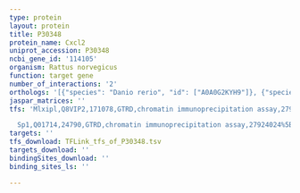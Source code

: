 ```yaml
---
type: protein
layout: protein
title: P30348
protein_name: Cxcl2
uniprot_accession: P30348
ncbi_gene_id: '114105'
organism: Rattus norvegicus
function: target gene
number_of_interactions: '2'
orthologs: '[{"species": "Danio rerio", "id": ["A0A0G2KYH9"]}, {"species": "Mus musculus", "id": ["<a href=\"/protein/q6w5c0\">Q6W5C0</a>", "<a href=\"/protein/p10889\">P10889</a>"]}]'
jaspar_matrices: ''
tfs: 'Mlxipl,Q8VIP2,171078,GTRD,chromatin immunoprecipitation assay,27924024%5Buid%5D,No

  Sp1,Q01714,24790,GTRD,chromatin immunoprecipitation assay,27924024%5Buid%5D,No'
targets: ''
tfs_download: TFLink_tfs_of_P30348.tsv
targets_download: ''
bindingSites_download: ''
binding_sites_ls: ''

---
```

